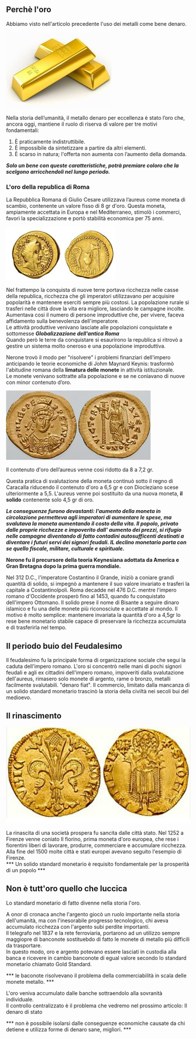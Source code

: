 ## Perchè l'oro
Abbiamo visto nell'articolo precedente l'uso dei metalli come bene denaro.<br>


![alt text](../images/lingotti_oro.JPG)

  Nella storia dell’umanità, il metallo denaro per eccellenza è stato l’oro che, ancora oggi, mantiene il ruolo di riserva di valore per tre motivi fondamentali:

1. È praticamente indistruttibile.
2. È impossibile da sintetizzare a partire da altri elementi.
3. È scarso in natura; l'offerta non aumenta con l’aumento della domanda.

***Solo un bene con queste caratteristiche, potrà premiare coloro che la scelgono arricchendoli nel lungo periodo.***


### L'oro della republica di Roma

La Repubblica Romana di Giulio Cesare utilizzava l’aureus come moneta di scambio, contenente un valore fisso di 8 gr d'oro. Questa moneta, ampiamente accettata in Europa e nel Mediterraneo, stimolò i commerci, favorì la specializzazione e portò stabilità economica per 75 anni.


![alt text](../images/Aureus.JPG)

Nel frattempo la conquista di nuove terre portava ricchezza nelle casse della republica, ricchezza che gli imperatori utilizzavano per acquisire popolarità e mantenere eserciti sempre più costosi.
La popolazione rurale si trasferi nelle città dove la vita era migliore, lasciando le campagne incolte. Aumentava cosi il numero di persone improduttive che, per vivere, faceva affidamento sulla benevolenza dell'imperatore.<br> Le attività produttive venivano lasciate alle popolazioni conquistate e sottomesse ***Globalizzazione dell'antica Roma***<br>
Quando però le terre da conquistare si esaurirono la republica si ritrovò a gestire un sistema molto oneroso e una popolazione improduttiva.

Nerone  trovò il modo per "risolvere" i problemi finanziari dell'impero anticipando le teorie economiche di Johm Maynard Keynis: trasformò  l'abitudine romana della **limatura delle monete** in attività istituzionale.<br> 
Le monete venivano sottratte alla popolazione e se ne coniavano di nuove con minor contenuto d’oro.<br> 

![alt text](../images/Solido.JPG)

Il contenuto d'oro dell’aureus venne cosi ridotto da 8 a 7,2 gr.<br> 

Questa pratica di svalutazione della moneta continuò sotto il regno di Caracalla riducendo il contenuto d'oro a 6,5 gr e con Diocleziano scese ulteriormente a 5,5. L'aureus venne poi sostituito da una nuova moneta, **il solido** contenente solo 4,5 gr di oro. 

***Le conseguenze furono devastanti: l'aumento della moneta in circolazione permetteva agli imperatori di aumentare le spese, ma svalutava la moneta aumentando il costo della vita.
Il popolo, privato dalle proprie ricchezze e impoverito dall' aumento dei prezzi, si rifugio nelle campagne diventando di fatto contadini autosufficenti destinati a diventare i futuri servi dei signori feudali.
IL declino monetario porta con se quello fiscale, militare, culturale e spirituale.***


**Nerone fu il precursore della teoria Keynesiana adottata da America e Gran Bretagna dopo la prima guerra mondiale.**

Nel 312 D.C., l'imperatore Costantino il Grande, iniziò a coniare grandi quantità di solido, si impegnò a mantenere il suo valore invariato e trasferi la capitale a Costantinolpoli.
Roma decadde nel 476 D.C. mentre l'impero romano d'Occidente prosperò fino al 1453, quando fu conquistato dell'impero Ottomano. 
Il solido prese il nome di Bisante a seguire dinaro islamico e fu una delle monete più riconosciute e accettate al mondo. 
Il motivo è molto semplice: mantenere invariata la quantità d'oro a 4,5gr lo rese bene monetario stabile capace di preservare la ricchezza accumulata e di trasferirla nel tempo. 
 
 ## Il periodo buio del Feudalesimo

 Il feudalesimo fu la principale forma di organizzazione sociale che segui la caduta dell'impero romano.
 L'oro si concentrò nelle mani di pochi signori feudali e agli ex cittadini dell'impero romano, impoveriti dalla svalutazione dell'aureus, rimasero solo monete di argento, rame o bronzo, metalli facilmente svalutabili. "denaro fiat".
 Il commercio, limitato dalla mancanza di un solido standard monetario trascinò la storia della civiltà nei secoli bui del medioevo.

 ## Il rinascimento
 
![alt text](../images/Fiorino.PNG)

La rinascita di una società prospera fu sancita dalle città stato.
Nel 1252 a Firenze venne coniato Il fiorino, prima moneta d'oro europea,  che rese i fiorentini liberi di lavorare, produrre, commerciare e accumulare ricchezza. 
Alla fine del 1500 molte città e stati europei avevano seguito l'esempio di Firenze.<br>
*** Un solido standard monetario è requisito fondamentale per la prosperità di un popolo ***  

## Non è tutt'oro quello che luccica
Lo standard monetario di fatto divenne nella storia l'oro.

A onor di cronaca anche l'argento giocò un ruolo importante nella storia dell'umanità, ma con l'inesorabile progresso tecnologico, chi aveva accumulato ricchezza con l'argento subi perdite importanti.<br>
Il telegrafo nel 1837 e la rete ferroviaria, portarono ad un utilizzo sempre maggiopre di banconote sostituebdo di fatto le  monete di metallo più difficili da trasportare.<br>
In questo modo, oro e argento potevano essere lasciati in custodia alla banca e ricevere in cambio banconote di egual valore secondo lo standard monetario chiamato Gold Standard.<br>

*** le baconote risolvevano il problema della commerciabilità in scala delle monete metallo. ***
 
 L'oro veniva accumulato dalle banche sottraendolo alla sovranità individuale.<br>
 Il controllo centralizzato è il problema che vedremo nel prossimo articolo: Il denaro di stato 
 
 
*** non è possibile isolarsi dalle conseguenze economiche causate da chi detiene e utilizza forme di denaro sane, migliori. ***
